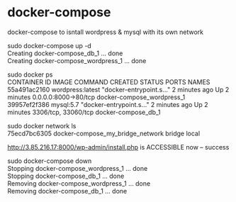# docker-compose
docker-compose to isntall wordpress &amp; mysql with its own network

sudo docker-compose up -d  
Creating docker-compose_db_1 ... done  
Creating docker-compose_wordpress_1 ... done   
  
sudo docker ps  
CONTAINER ID        IMAGE               COMMAND                  CREATED             STATUS              PORTS                  NAMES
55a491ac2160        wordpress:latest    "docker-entrypoint.s…"   2 minutes ago       Up 2 minutes        0.0.0.0:8000->80/tcp   docker-compose_wordpress_1  
39957ef2f386        mysql:5.7           "docker-entrypoint.s…"   2 minutes ago       Up 2 minutes        3306/tcp, 33060/tcp    docker-compose_db_1  
  
sudo docker network ls  
75ecd7bc6305        docker-compose_my_bridge_network   bridge              local 
  
http://3.85.216.17:8000/wp-admin/install.php    is ACCESSIBLE now – success  
  
sudo docker-compose down  
Stopping docker-compose_wordpress_1 ... done  
Stopping docker-compose_db_1        ... done  
Removing docker-compose_wordpress_1 ... done  
Removing docker-compose_db_1        ... done  
